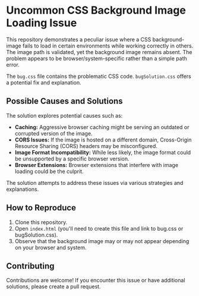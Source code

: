 # Uncommon CSS Background Image Loading Issue

This repository demonstrates a peculiar issue where a CSS background-image fails to load in certain environments while working correctly in others. The image path is validated, yet the background image remains absent.  The problem appears to be browser/system-specific rather than a simple path error.

The `bug.css` file contains the problematic CSS code.  `bugSolution.css` offers a potential fix and explanation.

## Possible Causes and Solutions

The solution explores potential causes such as:

* **Caching:**  Aggressive browser caching might be serving an outdated or corrupted version of the image.
* **CORS Issues:** If the image is hosted on a different domain, Cross-Origin Resource Sharing (CORS) headers may be misconfigured.
* **Image Format Incompatibility:** While less likely, the image format could be unsupported by a specific browser version.
* **Browser Extensions:** Browser extensions that interfere with image loading could be the culprit.

The solution attempts to address these issues via various strategies and explanations.

## How to Reproduce

1. Clone this repository.
2. Open `index.html` (you'll need to create this file and link to bug.css or bugSolution.css).
3. Observe that the background image may or may not appear depending on your browser and system.

## Contributing

Contributions are welcome! If you encounter this issue or have additional solutions, please create a pull request.